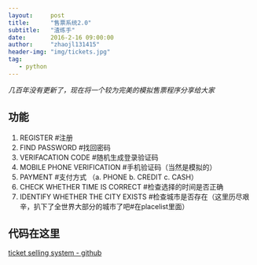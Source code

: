 ```yaml
---
layout:     post
title:      "售票系统2.0" 
subtitle:   "渣练手"
date:       2016-2-16 09:00:00
author:     "zhaojl131415"
header-img: "img/tickets.jpg"
tag:
   - python
---
```




*几百年没有更新了，现在将一个较为完美的模拟售票程序分享给大家*

## 功能 ##

1. REGISTER #注册
2. FIND PASSWORD #找回密码
3. VERIFACATION CODE #随机生成登录验证码
4. MOBILE PHONE VERIFICATION #手机验证码（当然是模拟的）
5. PAYMENT #支付方式
（a. PHONE b. CREDIT c. CASH）
6. CHECK WHETHER TIME IS CORRECT #检查选择的时间是否正确
7. IDENTIFY WHETHER THE CITY EXISTS #检查城市是否存在（这里历尽艰辛，扒下了全世界大部分的城市了吧#在placelist里面）

## 代码在这里 ##
[ticket selling system - github](https://github.com/zhaojl131415/ticket_selling_system)




